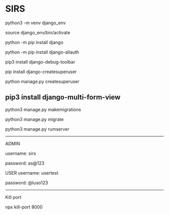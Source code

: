 # SIRS


python3 -m venv django_env

source django_env/bin/activate

python -m pip install django

python -m pip install django-allauth

pip3 install django-debug-toolbar

pip install django-createsuperuser


python manage.py createsuperuser

pip3 install django-multi-form-view
---------
python3 manage.py makemigrations

python3 manage.py migrate


python3 manage.py rumserver

-----
ADMIN

username: sirs

password: as@123


USER
username: usertest

password: @luso123

---
Kill port

npx kill-port 8000
